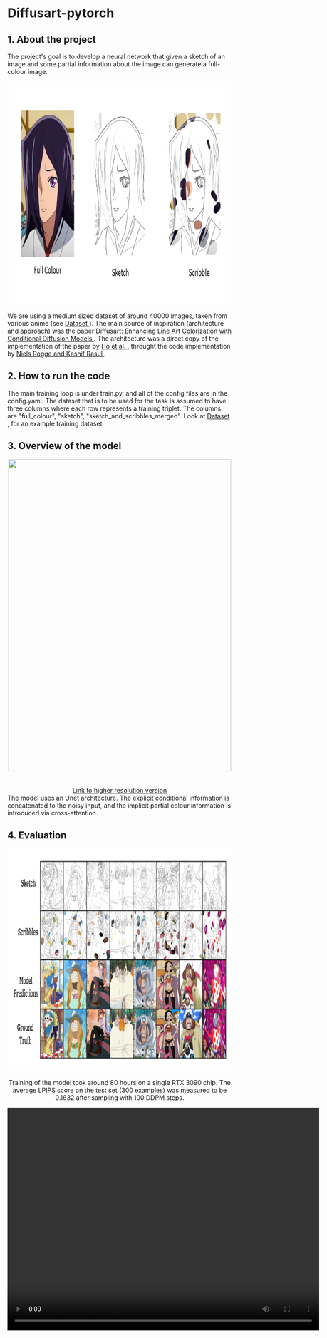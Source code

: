 <h1> Diffusart-pytorch</h1>

## 1. About the project

The project's goal is to develop a neural network that given
a sketch of an image and some partial information about the image can generate
a full-colour image.

<div style="text-align: center;">
<p align="center">
  <img src="./examples/training_triplet.png" height="500" width="500" />
  </p>
</div>

We are using a medium sized dataset of around 40000 images, taken from various anime
(see <a href='https://huggingface.co/datasets/pawlo2013/anime_diffusion_full'> Dataset </a>).
The main source of inspiration (architecture and approach) was the paper <a href='https://openaccess.thecvf.com/content/CVPR2023W/CVFAD/papers/Carrillo_Diffusart_Enhancing_Line_Art_Colorization_With_Conditional_Diffusion_Models_CVPRW_2023_paper.pdf'> Diffusart: Enhancing Line Art Colorization with Conditional Diffusion Models </a>. The architecture was a direct copy of the implementation of the paper by <a href='https://arxiv.org/pdf/2006.11239.pdf' > Ho et al. </a>, throught the code implementation by <a href='https://huggingface.co/blog/annotated-diffusion'> Niels Rogge and Kashif Rasul </a>.

## 2. How to run the code

The main training loop is under train.py, and all of the config files are in the config.yaml.
The dataset that is to be used for the task is assumed to have three columns where each row represents a training triplet. The columns are "full_colour", "sketch", "sketch_and_scribbles_merged". Look at <a href='https://huggingface.co/datasets/pawlo2013/anime_diffusion_full'> Dataset </a>, for an example training dataset.

## 3. Overview of the model

<div style="text-align: center;">
<p align="center">
  <img src="./examples/model_layout.png" height="700" width="500" />
  </p>
  <br>
 <a href="https://www.tldraw.com/s/v2_c_8OhQWiVZiwMq1-VbE-bza?viewport=-2233,-1032,7715,4420&page=page:page" target="_blank"> Link to higher resolution version</a>
</div>
The model uses an Unet architecture. The explicit conditional information is concatenated to the noisy input, and the implicit partial colour information is introduced via cross-attention.

## 4. Evaluation

<div style="text-align: center;">
<p align="center">
  <img src="./examples/model_predictions.png" height="500" width="600" />
  </p>

Training of the model took around 80 hours on a single RTX 3090 chip. The average LPIPS score on the test set (300 examples) was measured to be 0.1632 after sampling with 100 DDPM steps.

</div>
  <video src="./examples/output.mp4" height="500" width="700" />

## 5. HuggingFace space

<div style="text-align: center;">
See <a href="https://huggingface.co/spaces/pawlo2013/anime_diffusion" target="_blank" >
link to the HuggingFace space </a> for a demo of the model.
</a>

<div>

## 5. Notes

This is a project that was done as part of the "Theory And Practice of Deep Learning" undergraduate course at Yonsei University.
This is still just a rough implementation of the ideas mentioned in the original Diffusart paper, and as such, it may contain some bugs and errors. You are welcome to propose any changes via GitHub.
